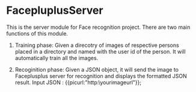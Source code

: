 FacepluplusServer
=================

This is the server module for Face recognition project. There are two main functions of this module. 

1. Training phase: Given a direcotry of images of respective persons placed in a directory and named with the user id of the person. It will automatically train all the images.

2. Recoginition phase: Given a JSON object, it will send the image to Faceplusplus server for recognition and displays the formatted JSON result. Input JSON : {{picurl:"http:\\yourimageurl"}};
